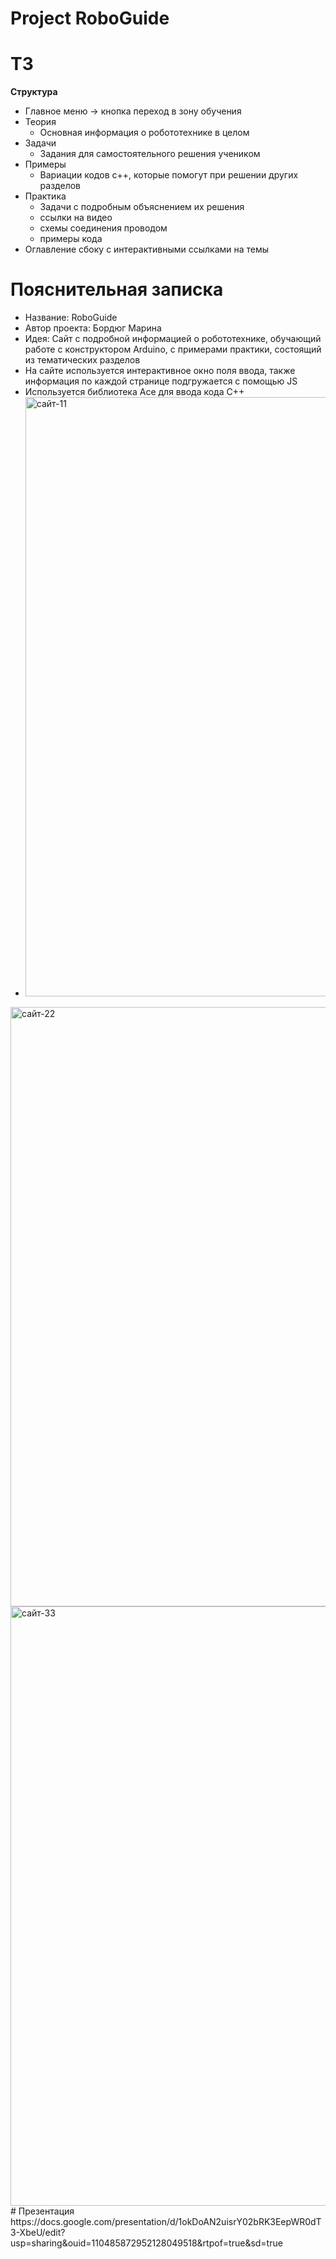# Project RoboGuide

# ТЗ
**Структура**
- Главное меню -> кнопка переход в зону обучения
- Теория
  - Основная информация о робототехнике в целом
- Задачи
  - Задания для самостоятельного решения учеником
- Примеры
  - Вариации кодов c++, которые помогут при решении других разделов
- Практика
  - Задачи с подробным объяснением их решения
  - ссылки на видео
  - схемы соединения проводом
  - примеры кода
- Оглавление сбоку с интерактивными ссылками на темы

# Пояснительная записка
- Название: RoboGuide
- Автор проекта: Бордюг Марина
- Идея: Сайт с подробной информацией о робототехнике, обучающий работе с конструктором Arduino, с примерами практики, состоящий из тематических разделов
- На сайте используется интерактивное окно поля ввода, также информация по каждой странице подгружается с помощью JS
- Используется библиотека Ace для ввода кода C++
- <img width="959" alt="сайт-11" src="https://github.com/Marina-Bordug/RoboGuider/assets/116741086/4c33caa0-fb93-44d7-85f5-6c8ceebe45d8">
<img width="959" alt="сайт-22" src="https://github.com/Marina-Bordug/RoboGuider/assets/116741086/d3d9122e-7188-43b5-ab00-d51f88bbcfbf">
<img width="959" alt="сайт-33" src="https://github.com/Marina-Bordug/RoboGuider/assets/116741086/beae5cfd-0386-437d-9f89-7bd4b6e56060">
# Презентация
https://docs.google.com/presentation/d/1okDoAN2uisrY02bRK3EepWR0dT3-XbeU/edit?usp=sharing&ouid=110485872952128049518&rtpof=true&sd=true





